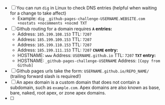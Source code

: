 - [ ] You can run `dig` in Linux to check DNS entries (helpful when waiting for a change to take affect)
	- Example: `dig _github-pages-challenge-USERNAME.WEBSITE.com +nostats +nocomments +nocmd TXT`
- [ ] Github routing for a domain requires
      **`A` entries:**
	- Address: `185.199.108.153` TTL: `7207`
	- Address: `185.199.109.153` TTL: `7207`
	- Address: `185.199.110.153` TTL: `7207`
	- Address: `185.199.111.153` TTL: `7207`
	  **`CNAME` entry:**
	- HOSTNAME: `www` Address: `USERNAME.github.io` TTL: `7207`
	  **`TXT` entry:**
	- HOSTNAME: `_github-pages-challenge-USERNAME` Address: `[Copy from Github]`
- [ ] Github pages urls take the form: `USERNAME.github.io/REPO_NAME/` (trailing forward slash is required!)
- [ ] An apex domain is a custom domain that does not contain a subdomain, such as `example.com`. Apex domains are also known as base, bare, naked, root apex, or zone apex domains.
- [ ] 